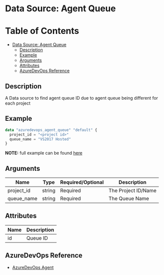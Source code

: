 # Data Source: Agent Queue

Table of Contents
=================

   * [Data Source: Agent Queue](#data-source-agent-queue)
      * [Description](#description)
      * [Example](#example)
      * [Arguments](#arguments)
      * [Attributes](#attributes)
      * [AzureDevOps Reference](#azuredevops-reference)

## Description

A Data source to find agent queue ID due to agent queue being different for each project

## Example

```terraform
data "azuredevops_agent_queue" "default" {
  project_id = "<project id>"
  queue_name = "VS2017 Hosted"
}
```

**NOTE:** full example can be found [here](../../examples/d/agent_queue/main.tf)

## Arguments

| Name | Type | Required/Optional | Description |
|------|------|-------------------|-------------|
| project_id | string | Required | The Project ID/Name |
| queue_name | string | Required | The Queue Name |

## Attributes

| Name | Description |
|------|-------------|
| id | Queue ID | 

## AzureDevOps Reference

- [AzureDevOps Agent](https://docs.microsoft.com/en-us/azure/devops/pipelines/agents/agents?view=azure-devops)

